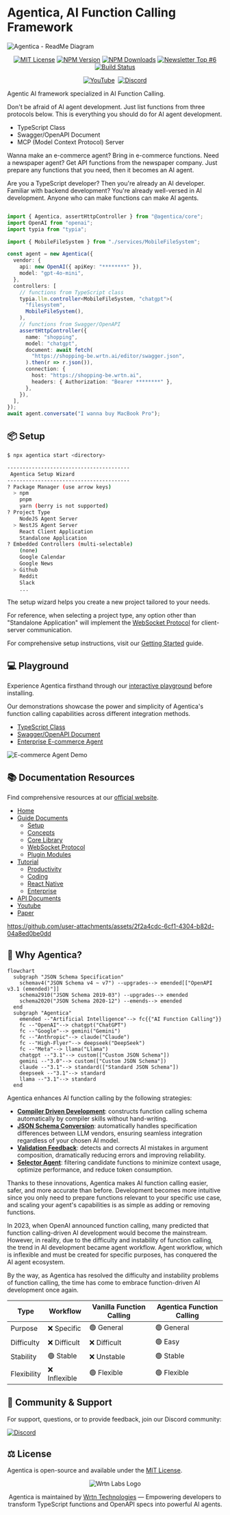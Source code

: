 # Agentica, AI Function Calling Framework

<!-- https://github.com/user-attachments/assets/5326cc59-5129-470d-abcb-c3f458b5c488 -->

![Agentica - ReadMe Diagram](https://github.com/user-attachments/assets/ecd06d51-b818-41c8-ab31-f0e40f48034e)

<!-- ── 첫 줄: 라이선스·NPM·빌드·뉴스레터 ── -->
<p align="center">
  <a href="https://github.com/wrtnlabs/agentica/blob/master/LICENSE"><img src="https://img.shields.io/badge/license-MIT-blue.svg" alt="MIT License"/></a>
  <a href="https://www.npmjs.com/package/@agentica/core"><img src="https://img.shields.io/npm/v/@agentica/core.svg" alt="NPM Version"/></a>
  <a href="https://www.npmjs.com/package/@agentica/core"><img src="https://img.shields.io/npm/dm/@agentica/core.svg" alt="NPM Downloads"/></a>
  <a href="https://dormoshe.io/newsletters/373"><img src="https://img.shields.io/badge/DorMoshe%20Newsletter-Top%20%236%20of%201K-orange?style=flat&logo=rss" alt="Newsletter Top #6"/></a>
 <a href="https://github.com/wrtnlabs/agentica/actions?query=workflow%3Abuild"><img src="https://github.com/wrtnlabs/agentica/workflows/build/badge.svg" alt="Build Status"/></a>
</p>

<!-- ── 둘째 줄: YouTube · Discord ── -->
<p align="center">
  <a href="https://www.youtube.com/@wrtnlabs"><img src="https://img.shields.io/badge/YouTube%20Tutorial-0d1117?style=social&logo=youtube" alt="YouTube"/></a>&nbsp;
  <a href="https://discord.gg/aMhRmzkqCx"><img src="https://img.shields.io/badge/Discord-0d1117?style=social&logo=discord" alt="Discord"/></a>
</p>

Agentic AI framework specialized in AI Function Calling.

Don't be afraid of AI agent development. Just list functions from three protocols below. This is everything you should do for AI agent development.

- TypeScript Class
- Swagger/OpenAPI Document
- MCP (Model Context Protocol) Server

Wanna make an e-commerce agent? Bring in e-commerce functions. Need a newspaper agent? Get API functions from the newspaper company. Just prepare any functions that you need, then it becomes an AI agent.

Are you a TypeScript developer? Then you're already an AI developer. Familiar with backend development? You're already well-versed in AI development. Anyone who can make functions can make AI agents.

<!-- eslint-skip -->

```typescript

import { Agentica, assertHttpController } from "@agentica/core";
import OpenAI from "openai";
import typia from "typia";

import { MobileFileSystem } from "./services/MobileFileSystem";

const agent = new Agentica({
  vendor: {
    api: new OpenAI({ apiKey: "********" }),
    model: "gpt-4o-mini",
  },
  controllers: [
    // functions from TypeScript class
    typia.llm.controller<MobileFileSystem, "chatgpt">(
      "filesystem",
      MobileFileSystem(),
    ),
    // functions from Swagger/OpenAPI
    assertHttpController({
      name: "shopping",
      model: "chatgpt",
      document: await fetch(
        "https://shopping-be.wrtn.ai/editor/swagger.json",
      ).then(r => r.json()),
      connection: {
        host: "https://shopping-be.wrtn.ai",
        headers: { Authorization: "Bearer ********" },
      },
    }),
  ],
});
await agent.conversate("I wanna buy MacBook Pro");

```

## 📦 Setup

```bash
$ npx agentica start <directory>

----------------------------------------
 Agentica Setup Wizard
----------------------------------------
? Package Manager (use arrow keys)
  > npm
    pnpm
    yarn (berry is not supported)
? Project Type
    NodeJS Agent Server
  > NestJS Agent Server
    React Client Application
    Standalone Application
? Embedded Controllers (multi-selectable)
    (none)
    Google Calendar
    Google News
  > Github
    Reddit
    Slack
    ...
```

The setup wizard helps you create a new project tailored to your needs.

For reference, when selecting a project type, any option other than "Standalone Application" will implement the [WebSocket Protocol](https://wrtnlabs.io/agentica/docs/websocket/) for client-server communication.

For comprehensive setup instructions, visit our [Getting Started](https://wrtnlabs.io/agentica/docs/) guide.

## 💻 Playground

Experience Agentica firsthand through our [interactive playground](https://wrtnlabs.io/agentica/playground) before installing.

Our demonstrations showcase the power and simplicity of Agentica's function calling capabilities across different integration methods.

- [TypeScript Class](https://wrtnlabs.io/agentica/playground/bbs)
- [Swagger/OpenAPI Document](https://wrtnlabs.io/agentica/playground/uploader)
- [Enterprise E-commerce Agent](https://wrtnlabs.io/agentica/playground/shopping)

![E-commerce Agent Demo](https://github.com/user-attachments/assets/fbfa9f93-304c-4728-933e-deb8ecd7a2af)

<!--
@todo this section would be changed after making tutorial playground
-->

## 📚 Documentation Resources

Find comprehensive resources at our [official website](https://wrtnlabs.io/agentica).

- [Home](https://wrtnlabs.io/agentica)
- [Guide Documents](https://wrtnlabs.io/agentica/docs)
  - [Setup](https://wrtnlabs.io/agentica/docs/setup/cli/)
  - [Concepts](https://wrtnlabs.io/agentica/docs/concepts/function-calling/)
  - [Core Library](https://wrtnlabs.io/agentica/docs/core/)
  - [WebSocket Protocol](https://wrtnlabs.io/agentica/docs/websocket/)
  - [Plugin Modules](https://wrtnlabs.io/agentica/docs/plugins/benchmark/)
- [Tutorial](https://wrtnlabs.io/agentica/tutorial)
  - [Productivity](https://wrtnlabs.io/agentica/tutorial/productivity/arxiv/)
  - [Coding](https://wrtnlabs.io/agentica/tutorial/coding/file-system/)
  - [React Native](https://wrtnlabs.io/agentica/tutorial/react-native/sms/)
  - [Enterprise](https://wrtnlabs.io/agentica/tutorial/enterprise/shopping/)
- [API Documents](https://wrtnlabs.io/agentica/api)
- [Youtube](https://www.youtube.com/@wrtnlabs)
- [Paper](https://wrtnlabs.io/agentica/paper)


https://github.com/user-attachments/assets/2f2a4cdc-6cf1-4304-b82d-04a8ed0be0dd



## 🌟 Why Agentica?

```mermaid
flowchart
  subgraph "JSON Schema Specification"
    schemav4("JSON Schema v4 ~ v7") --upgrades--> emended[["OpenAPI v3.1 (emended)"]]
    schema2910("JSON Schema 2019-03") --upgrades--> emended
    schema2020("JSON Schema 2020-12") --emends--> emended
  end
  subgraph "Agentica"
    emended --"Artificial Intelligence"--> fc{{"AI Function Calling"}}
    fc --"OpenAI"--> chatgpt("ChatGPT")
    fc --"Google"--> gemini("Gemini")
    fc --"Anthropic"--> claude("Claude")
    fc --"High-Flyer"--> deepseek("DeepSeek")
    fc --"Meta"--> llama("Llama")
    chatgpt --"3.1"--> custom(["Custom JSON Schema"])
    gemini --"3.0"--> custom(["Custom JSON Schema"])
    claude --"3.1"--> standard(["Standard JSON Schema"])
    deepseek --"3.1"--> standard
    llama --"3.1"--> standard
  end
```

Agentica enhances AI function calling by the following strategies:

- [**Compiler Driven Development**](https://wrtnlabs.io/agentica/docs/concepts/compiler-driven-development): constructs function calling schema automatically by compiler skills without hand-writing.
- [**JSON Schema Conversion**](https://wrtnlabs.io/agentica/docs/core/vendor/#schema-specification): automatically handles specification differences between LLM vendors, ensuring seamless integration regardless of your chosen AI model.
- [**Validation Feedback**](https://wrtnlabs.io/agentica/docs/concepts/function-calling#validation-feedback): detects and corrects AI mistakes in argument composition, dramatically reducing errors and improving reliability.
- [**Selector Agent**](https://wrtnlabs.io/agentica/docs/concepts/function-calling#orchestration-strategy): filtering candidate functions to minimize context usage, optimize performance, and reduce token consumption.

Thanks to these innovations, Agentica makes AI function calling easier, safer, and more accurate than before. Development becomes more intuitive since you only need to prepare functions relevant to your specific use case, and scaling your agent's capabilities is as simple as adding or removing functions.

In 2023, when OpenAI announced function calling, many predicted that function calling-driven AI development would become the mainstream. However, in reality, due to the difficulty and instability of function calling, the trend in AI development became agent workflow. Agent workflow, which is inflexible and must be created for specific purposes, has conquered the AI agent ecosystem.

By the way, as Agentica has resolved the difficulty and instability problems of function calling, the time has come to embrace function-driven AI development once again.

| Type        | Workflow      | Vanilla Function Calling | Agentica Function Calling |
| ----------- | ------------- | ------------------------ | ------------------------- |
| Purpose     | ❌ Specific   | 🟢 General               | 🟢 General                |
| Difficulty  | ❌ Difficult  | ❌ Difficult             | 🟢 Easy                   |
| Stability   | 🟢 Stable     | ❌ Unstable              | 🟢 Stable                 |
| Flexibility | ❌ Inflexible | 🟢 Flexible              | 🟢 Flexible               |

## 💬 Community & Support

For support, questions, or to provide feedback, join our Discord community:

[![Discord](https://dcbadge.limes.pink/api/server/https://discord.gg/aMhRmzkqCx)](https://discord.gg/aMhRmzkqCx)

## ⚖️ License

Agentica is open-source and available under the [MIT License](https://github.com/wrtnlabs/agentica/blob/master/LICENSE).

<p align="center">
  <img src="https://github.com/user-attachments/assets/ecd0b82e-bfb7-4eb5-ae97-75be0cb22f10" alt="Wrtn Labs Logo" />
</p>
<div align="center">
  Agentica is maintained by <a href="https://wrtnlabs.io">Wrtn Technologies</a> &mdash; Empowering developers to transform TypeScript functions and OpenAPI specs into powerful AI agents.
</div>
